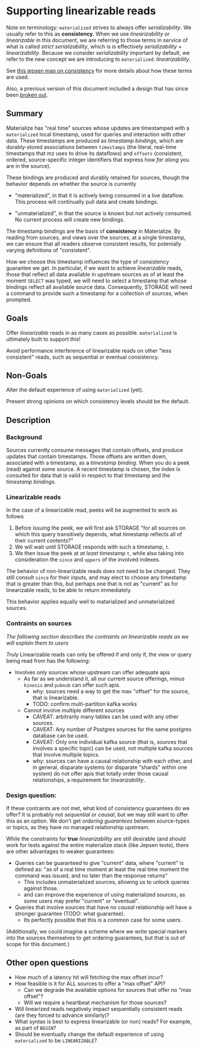 # Supporting linearizable reads


Note on terminology: `materialized` strives to always offer _serializability_. We usually refer to this as **consistency**.
When we use _linearizability_ or _linearizable_ in this document, we are referring to those terms in service of
what is called _strict serializability_, which is is effectively _serializability_ + _linearizability_.
Because we consider _serializability_ important by default, we refer to the new concept we are introducing to `materialized`:
_linearizability_.

See [this jepsen map on consistency](https://jepsen.io/consistency) for more details about how these terms are used.

Also, a previous version of this document included a design that has since been [broken out](https://github.com/MaterializeInc/materialize/pull/11302).

## Summary

Materialize has "real time" sources whose updates are timestamped with a `materialized` local timestamp, used for queries and interaction with other data.
These timestamps are produced as _timestamp bindings_, which are durably-stored associations between `timestamps` (the literal, real-time timestamps that mz uses to drive its dataflows) and `offsets` (consistent, ordered, source-specific integer identifiers that express how _far along_ you are in the source).

These bindings are produced and durably retained for sources, though the behavior depends on whether the source is currently

- "materialized", in that it is actively being consumed in a live dataflow. This process will continually pull data and create bindings.

- "unmaterialized", in that the source is known but not actively consumed. No current process will create new bindings.

The timestamp bindings are the basis of **consistency** in Materialize. By reading from sources, and views over the sources, at a single timestamp, we can ensure that all readers observe consistent results, for potenially varying definitions of "consistent".

How we choose this timestamp influences the type of consistency guarantee we get. In particular, if we want to achieve _linearizable_ reads, those that reflect all data available in upstream sources as of at least the moment `SELECT` was typed, we will need to select a timestamp that whose bindings reflect all available source data. Consequently, STORAGE will need a command to provide such a timestamp for a collection of sources, when prompted.

## Goals

Offer _linearizable_ reads in as many cases as possible. `materialized` is ultimately built to support this!

Avoid performance interference of linearizable reads on other "less consistent" reads, such as sequential or eventual consistency.

## Non-Goals

Alter the default experience of using `materialized` (yet).

Present strong opinions on which consistency levels should be the default.

## Description

### Background

Sources currently consume messages that contain offsets, and produce updates that contain timestamps. Those offsets are written down, associated with a timestamp, as a _timestamp binding_.
When you do a peek (read) against some source. A recent timestamp is chosen, the index is consulted for data that is valid in respect to that timestamp
and the _timestamp bindings_.

### Linearizable reads

In the case of a linearizable read, peeks will be augmented to work as follows

1. Before issuing the peek, we will first ask STORAGE "for all sources on which this query transitively depends, what timestamp reflects all of their current contents?"
2. We will wait until STORAGE responds with such a timestamp, `t`.
3. We then issue the peek at _at least_ timestamp `t`, while also taking into consideration the `since` and `uppers` of the involved indexes.

The behavior of non-linearizable reads does not need to be changed.
They still consult `since` for their inputs, and may elect to choose any timestamp that is greater than this, but perhaps one that is not as "current" as for linearizable reads, to be able to return immediately.

This behavior applies equally well to matarialized and unmaterialized sources.

### Contraints on sources

_The following section describes the contraints on linearizable reads as we will explain them to users_

_Truly_ Linearizable reads can only be offered if and only if, the view or query being read from has the following:

- Involves only sources whose upstream can offer adequate apis
  - As far as we understand it, all our current source offerings, minus `kinesis` and `pubnub` can offer such apis.
    - why: sources need a way to get the max "offset" for the source, that is linearizable.
    - TODO: confirm multi-partition kafka works
  - Cannot involve multiple different sources
    - CAVEAT: arbitrarily many tables can be used with any other sources.
    - CAVEAT: Any number of Postgres sources for the same postgres database can be used.
    - CAVEAT: Only one individual kafka source (that is, sources that involves a specific topic) can be used, not multiple kafka sources
    that involve multiple topics.
    - why: sources can have a causal relationship with each other, and in general, disparate systems (or disparate "shards" within one system) do not
    offer apis that totally order those causal relationships, a requirement for _linearizability_.

### Design question:
If these contraints are not met, what kind of consistency guarantees do we offer? It is probably not _sequential_ or _causal_, but
we may still want to offer this as an option. We don't get _ordering guarantees_ between source-types or topics, as they have no
managed relationship upstream.

While the constraints for **true** _linearizability_ are still desirable (and should work for tests against the entire materialize stack
(like Jepsen tests), there are other advantages to weaker guarantees:

- Queries can be guaranteed to give "current" data, where "current" is defined as:
"as of a real time moment at least the real time moment the command was issued, and no later than the response returns"
  - This includes unmaterialized sources, allowing us to unlock queries against those.
  - and can improve the experience of using materialized sources, as some users may prefer
  "current" or "eventual".
- Queries that involve sources that have no _causal_ relationship will have a stronger guarantee (TODO: what guarantee).
  - Its perfectly possible that this is a common case for some users.

(Additionally, we could imagine a scheme where we write special markers into the sources themselves to get ordering guarantees,
but that is out of scope for this document.)

## Other open questions

- How much of a latency hit will fetching the max offset incur?
- How feasible is it for ALL sources to offer a "max offset" API?
  - Can we degrade the available options for sources that offer no "max offset"?
  - Will we require a heartbeat mechanism for those sources?
- Will linearized reads negatively impact sequentially consistent reads (are they forced to advance similarly)?
- What syntax is best to express linearizable (or non) reads? For example, as part of `BEGIN`?
- Should be eventually change the default experience of using `materialized` to be `LINEARIZABLE`?
